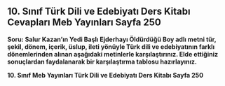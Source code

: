 ## 10. Sınıf Türk Dili ve Edebiyatı Ders Kitabı Cevapları Meb Yayınları Sayfa 250

**Soru: Salur Kazan’ın Yedi Başlı Ejderhayı Öldürdüğü Boy adlı metni tür, şekil, dönem, içerik, üslup, ileti yönüyle Türk dili ve edebiyatının farklı dönemlerinden alınan aşağıdaki metinlerle karşılaştırınız. Elde ettiğiniz sonuçlardan faydalanarak bir karşılaştırma tablosu hazırlayınız.**

**10. Sınıf Meb Yayınları Türk Dili ve Edebiyatı Ders Kitabı Sayfa 250**